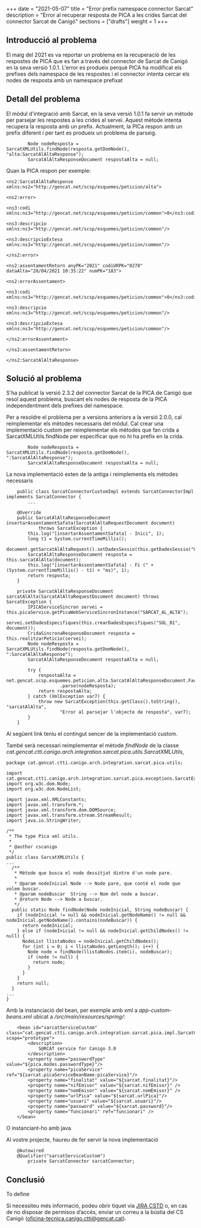 +++
date        = "2021-05-07"
title       = "Error prefix namespace connector Sarcat"
description = "Error al recuperar resposta de PICA a les crides Sarcat del connector Sarcat de Canigó"
sections    = ["drafts"]
weight      = 1
+++

## Introducció al problema

El maig del 2021 es va reportar un problema en la recuperació de les respostes de PICA que es fan a través del connector de Sarcat de Canigó en la seva versió 1.0.1. L'error es produeix perquè PICA ha modificat els prefixes dels namespace de les respostes i el connector intenta cercar els nodes de resposta amb un namespace prefixat

## Detall del problema

El mòdul d'integració amb Sarcat, en la seva versió 1.0.1 fa servir un mètode per parsejar les respostes a les crides al servei. Aquest mètode intenta recupera la resposta amb un prefix. Actualment, la PICa respon amb un prefix diferent i per tant es produeix un problema de parseig.

```
		Node nodeResposta = SarcatXMLUtils.findNode(resposta.getDomNode(), "alta:SarcatAlAltaResponse");
		SarcatAlAltaResponseDocument respostaAlta = null;
```

Quan la PICA respon per exemple:

```
<ns2:SarcatAlAltaResponse xmlns:ns2="http://gencat.net/scsp/esquemes/peticion/alta">

<ns2:error>

<ns3:codi xmlns:ns3="http://gencat.net/scsp/esquemes/peticion/common">0</ns3:codi>

<ns3:descripcio xmlns:ns3="http://gencat.net/scsp/esquemes/peticion/common"/>

<ns3:descripcioExtesa xmlns:ns3="http://gencat.net/scsp/esquemes/peticion/common"/>

</ns2:error>

<ns2:assentamentRetorn anyPK="2021" codiURPK="0278" dataAlta="28/04/2021 10:35:22" numPK="183">

<ns2:errorAssentament>

<ns3:codi xmlns:ns3="http://gencat.net/scsp/esquemes/peticion/common">0</ns3:codi>

<ns3:descripcio xmlns:ns3="http://gencat.net/scsp/esquemes/peticion/common"/>

<ns3:descripcioExtesa xmlns:ns3="http://gencat.net/scsp/esquemes/peticion/common"/>

</ns2:errorAssentament>

</ns2:assentamentRetorn>

</ns2:SarcatAlAltaResponse>
```

## Solució al problema

S'ha publicat la versió 2.3.2 del connector Sarcat de la PICA de Canigó que resol aquest problema, buscant els nodes de resposta de la PICA independentment dels prefixes del namespace.

Per a resoldre el problema per a versions anteriors a la versió 2.0.0, cal reimplementar els mètodes necessaris del mòdul.
Cal crear una implementació custom per reimplementar els mètodes que fan crida a SarcatXMLUtils.findNode per especificar que no hi ha prefix en la crida.

```
		Node nodeResposta = SarcatXMLUtils.findNode(resposta.getDomNode(), ":SarcatAlAltaResponse");
		SarcatAlAltaResponseDocument respostaAlta = null;
```

La nova implementació exten de la antiga i reimplementa els mètodes necessaris

```
    public class SarcatConnectorCustomImpl extends SarcatConnectorImpl implements SarcatConnector {
        ...

	@Override
	public SarcatAlAltaResponseDocument insertarAssentamentSafata(SarcatAlAltaRequestDocument document)
			throws SarcatException {
		this.log("[insertarAssentamentSafata] - Inici", 1);
		long t1 = System.currentTimeMillis();
		document.getSarcatAlAltaRequest().setDadesSessio(this.getDadesSessio("OP_INSERTAR_ASSENTAMENTS_SAFATA"));
		SarcatAlAltaResponseDocument resposta = this.sarcatAlAlta(document);
		this.log("[insertarAssentamentSafata] - Fi (" + (System.currentTimeMillis() - t1) + "ms)", 1);
		return resposta;
	}

	private SarcatAlAltaResponseDocument sarcatAlAlta(SarcatAlAltaRequestDocument document) throws SarcatException {
		IPICAServiceSincron servei = this.picaService.getPicaWebServiceSincronInstance("SARCAT_AL_ALTA");
		servei.setDadesEspecifiques(this.crearDadesEspecifiques("SOL_01", document));
		CridaSincronaResponseDocument resposta = this.realitzarPeticio(servei);
		Node nodeResposta = SarcatXMLUtils.findNode(resposta.getDomNode(), ":SarcatAlAltaResponse");
		SarcatAlAltaResponseDocument respostaAlta = null;

		try {
			respostaAlta = net.gencat.scsp.esquemes.peticion.alta.SarcatAlAltaResponseDocument.Factory
					.parse(nodeResposta);
			return respostaAlta;
		} catch (XmlException var7) {
			throw new SarcatException(this.getClass().toString(), "sarcatAlAlta",
					"Error al parsejar l'objecte de resposta", var7);
		}
	}
```
Al següent link teniu el contingut sencer de la implementació custom.

També serà necessari reimplementar el mètode *findNode* de la classe *cat.gencat.ctti.canigo.arch.integration.sarcat.pica.utils.SarcatXMLUtils*, 

```
package cat.gencat.ctti.canigo.arch.integration.sarcat.pica.utils;

import cat.gencat.ctti.canigo.arch.integration.sarcat.pica.exceptions.SarcatException;
import org.w3c.dom.Node;
import org.w3c.dom.NodeList;

import javax.xml.XMLConstants;
import javax.xml.transform.*;
import javax.xml.transform.dom.DOMSource;
import javax.xml.transform.stream.StreamResult;
import java.io.StringWriter;

/**
 * The type Pica xml utils.
 *
 * @author cscanigo
 */
public class SarcatXMLUtils {
...
  /**
   * Mètode que busca el node dessitjat dintre d'un node pare.
   *
   * @param nodeInicial Node --> Node pare, que conté el node que volem buscar.
   * @param nodeBuscar  String --> Nom del node a buscar.
   * @return Node --> Node a buscar.
   */
  public static Node findNode(Node nodeInicial, String nodeBuscar) {
    if (nodeInicial != null && nodeInicial.getNodeName() != null && nodeInicial.getNodeName().contains(nodeBuscar)) {
      return nodeInicial;
    } else if (nodeInicial != null && nodeInicial.getChildNodes() != null) {
      NodeList llistaNodes = nodeInicial.getChildNodes();
      for (int i = 0; i < llistaNodes.getLength(); i++) {
        Node node = findNode(llistaNodes.item(i), nodeBuscar);
        if (node != null) {
          return node;
        }
      }
    }
    return null;
  }
...
}

```

Amb la instanciació del bean, per exemple amb xml a *app-custom-beans.xml* ubicat a */src/main/resources/spring/*:

```
	<bean id="sarcatServiceCustom" class="cat.gencat.ctti.canigo.arch.integration.sarcat.pica.impl.SarcatConnectorCustomImpl" scope="prototype">
		<description>
			S@RCAT service for Canigo 3.0
		</description>
		<property name="passwordType" value="${pica.modes.passwordType}"/>
		<property name="picaService" ref="${sarcat.picaServiceBeanName:picaService}"/>
		<property name="finalitat" value="${sarcat.finalitat}"/>
		<property name="nifEmisor" value="${sarcat.nifEmisor}" />
		<property name="nomEmisor" value="${sarcat.nomEmisor}" />
		<property name="urlPica" value="${sarcat.urlPica}"/>
		<property name="usuari" value="${sarcat.usuari}"/>
		<property name="password" value="${sarcat.password}"/>
		<property name="funcionari" ref="funcionari" />
	</bean>
```

O instanciant-ho amb java.

Al vostre projecte, haureu de fer servir la nova implementació

```
	@Autowired
	@Qualifier("sarcatServiceCustom")
    	private SarcatConnector sarcatConnector;

```

## Conclusió

To define


Si necessiteu més informació, podeu obrir tiquet via [JIRA CSTD](https://cstd.ctti.gencat.cat/jiracstd/projects/CAN) o, en cas de no disposar de permisos d’accés, enviar un correu a la bústia del CS Canigó (oficina-tecnica.canigo.ctti@gencat.cat).
